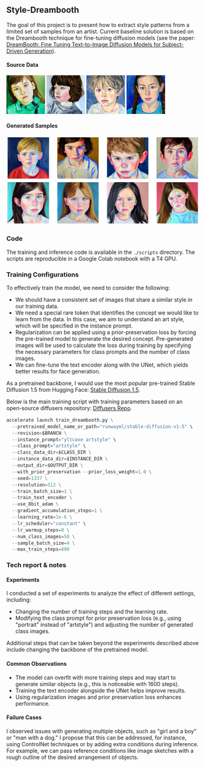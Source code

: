 ## Style-Dreambooth

[//]: # (Fine-tuned diffusion model trained to extract style patterns from a small set of samples by an artist.)


The goal of this project is to present how to extract style patterns from a limited set of samples from an artist. Current baseline solution is based on the Dreambooth technique for fine-tuning diffusion models (see the paper: [DreamBooth: Fine Tuning Text-to-Image Diffusion Models for Subject-Driven Generation](https://arxiv.org/pdf/2208.12242)).

#### Source Data

<p float="left">
  <img src="data/train/03.jpg" width=20%>
  <img src="data/train/04.jpg" width=20%> 
  <img src="data/train/05.jpg" width=20%> 
  <img src="data/train/07.jpg" width=20%> 
</p>

#### Generated Samples
<img src="data/generated/a_boy.png">
<img src="data/generated/a_girl.png">

### Code

The training and inference code is available in the `./scripts` directory. The scripts are reproducible in a Google Colab notebook with a T4 GPU.

### Training Configurations

To effectively train the model, we need to consider the following:

- We should have a consistent set of images that share a similar style in our training data.
- We need a special rare token that identifies the concept we would like to learn from the data. In this case, we aim to understand an art style, which will be specified in the instance prompt.
- Regularization can be applied using a prior-preservation loss by forcing the pre-trained model to generate the desired concept. Pre-generated images will be used to calculate the loss during training by specifying the necessary parameters for class prompts and the number of class images.
- We can fine-tune the text encoder along with the UNet, which yields better results for face generation.

As a pretrained backbone, I would use the most popular pre-trained Stable Diffusion 1.5 from Hugging Face: [Stable Diffusion 1.5](https://huggingface.co/runwayml/stable-diffusion-v1-5). 

Below is the main training script with training parameters based on an open-source diffusers repository: [Diffusers Repo](https://github.com/huggingface/diffusers/tree/main/examples/dreambooth).


```python 
accelerate launch train_dreambooth.py \
  --pretrained_model_name_or_path="runwayml/stable-diffusion-v1-5" \
  --revision=$BRANCH \
  --instance_prompt="yltcaxe artstyle" \
  --class_prompt="artstyle" \
  --class_data_dir=$CLASS_DIR \
  --instance_data_dir=$INSTANCE_DIR \
  --output_dir=$OUTPUT_DIR \
  --with_prior_preservation --prior_loss_weight=1.0 \
  --seed=1337 \
  --resolution=512 \
  --train_batch_size=1 \
  --train_text_encoder \
  --use_8bit_adam \
  --gradient_accumulation_steps=1 \
  --learning_rate=1e-6 \
  --lr_scheduler="constant" \
  --lr_warmup_steps=0 \
  --num_class_images=50 \
  --sample_batch_size=4 \
  --max_train_steps=800
```

### Tech report & notes
#### Experiments

I conducted a set of experiments to analyze the effect of different settings, including:

- Changing the number of training steps and the learning rate.
- Modifying the class prompt for prior preservation loss (e.g., using "portrait" instead of "artstyle") and adjusting the number of generated class images.

Additional steps that can be taken beyond the experiments described above include changing the backbone of the pretrained model.


#### Common Observations

- The model can overfit with more training steps and may start to generate similar objects (e.g., this is noticeable with 1600 steps).
- Training the text encoder alongside the UNet helps improve results.
- Using regularization images and prior preservation loss enhances performance.


#### Failure Cases

I observed issues with generating multiple objects, such as "girl and a boy" or "man with a dog." I propose that this can be addressed, for instance, using ControlNet techniques or by adding extra conditions during inference. For example, we can pass reference conditions like image sketches with a rough outline of the desired arrangement of objects.